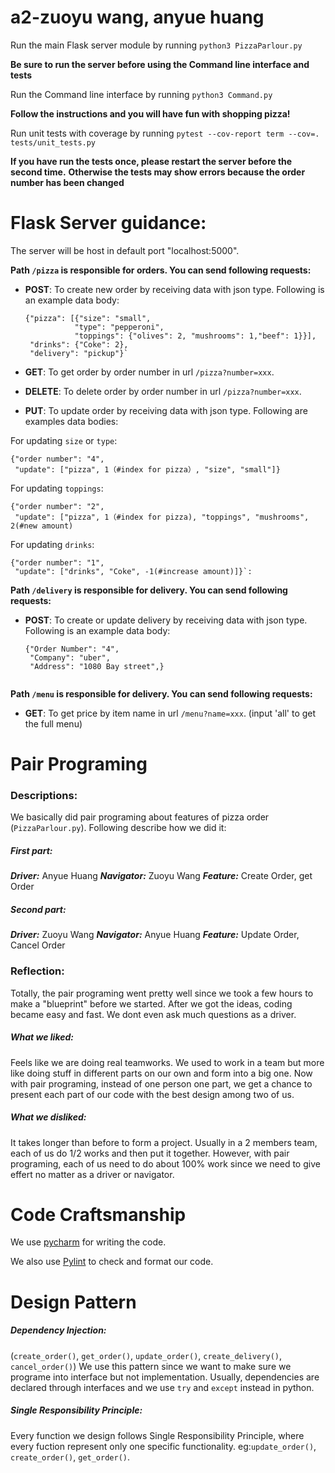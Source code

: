 # a2-zuoyu wang, anyue huang

Run the main Flask server module by running `python3 PizzaParlour.py`

**Be sure to run the server before using the Command line interface and tests**

Run the Command line interface by running `python3 Command.py`

**Follow the instructions and you will have fun with shopping pizza!**

Run unit tests with coverage by running `pytest --cov-report term --cov=. tests/unit_tests.py`

**If you have run the tests once, please restart the server before the second time.** 
**Otherwise the tests may show errors because the order number has been changed**

# Flask Server guidance:
The server will be host in default port "localhost:5000". 

**Path `/pizza` is responsible for orders. You can send following requests:**

* **POST**: To create new order by receiving data with json type. Following is an example data body:


    ```
    {"pizza": [{"size": "small",
               "type": "pepperoni",
               "toppings": {"olives": 2, "mushrooms": 1,"beef": 1}}],
     "drinks": {"Coke": 2},
     "delivery": "pickup"}`
* **GET**: To get order by order number in url `/pizza?number=xxx`.

* **DELETE**: To delete order by order number in url `/pizza?number=xxx`.

* **PUT**: To update order by receiving data with json type. Following are examples data bodies:

For updating `size` or `type`:
    

    {"order number": "4",
     "update": ["pizza", 1（#index for pizza）, "size", "small"]} 
For updating `toppings`:


    {"order number": "2",
     "update": ["pizza", 1（#index for pizza), "toppings", "mushrooms", 2(#new amount)
For updating `drinks`:


    {"order number": "1",
     "update": ["drinks", "Coke", -1(#increase amount)]}`:

**Path `/delivery` is responsible for delivery. You can send following requests:**
* **POST**: To create or update delivery by receiving data with json type. Following is an example data body:

    ```
    {"Order Number": "4",
     "Company": "uber",
     "Address": "1080 Bay street",}
     
**Path `/menu` is responsible for delivery. You can send following requests:**

* **GET**: To get price by item name in url `/menu?name=xxx`.  (input 'all' to get the full menu)
# Pair Programing

### Descriptions:
We basically did pair programing about features of pizza order (`PizzaParlour.py`). Following describe how we did it:

##### First part:
***Driver:*** Anyue Huang
***Navigator:*** Zuoyu Wang
***Feature:*** Create Order, get Order

##### Second part:
***Driver:*** Zuoyu Wang
***Navigator:*** Anyue Huang
***Feature:*** Update Order, Cancel Order

### Reflection:
Totally, the pair programing went pretty well since we took a few hours to make a "blueprint" before we started. After we got the ideas, coding became easy and fast. We dont even ask much questions as a driver.

##### What we liked: 
Feels like we are doing real teamworks. We used to work in a team but more like doing stuff in different parts on our own and form into a big one. Now with pair programing, instead of one person one part, we get a chance to present each part of our code with the best design among two of us.

##### What we disliked:
It takes longer than before to form a project. Usually in a 2 members team, each of us do 1/2 works and then put it together. However, with pair programing, each of us need to do about 100% work since we need to give effert no matter as a driver or navigator.

# Code Craftsmanship

We use [pycharm](https://www.jetbrains.com/pycharm/) for writing the code.

We also use [Pylint](https://www.pylint.org/) to check and format our code.

# Design Pattern
##### Dependency Injection:
(`create_order()`, `get_order()`, `update_order()`, `create_delivery()`, `cancel_order()`)
We use this pattern since we want to make sure we programe into interface but not implementation. Usually, dependencies are declared through interfaces and we use `try` and `except` instead in python.

##### Single Responsibility Principle:
Every function we design follows Single Responsibility Principle, where every fuction represent only one specific functionality.
eg:`update_order()`, `create_order()`, `get_order()`.